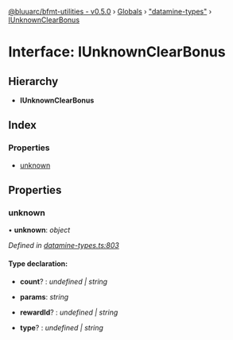 [@bluuarc/bfmt-utilities - v0.5.0](../README.md) › [Globals](../globals.md) › ["datamine-types"](../modules/_datamine_types_.md) › [IUnknownClearBonus](_datamine_types_.iunknownclearbonus.md)

# Interface: IUnknownClearBonus

## Hierarchy

* **IUnknownClearBonus**

## Index

### Properties

* [unknown](_datamine_types_.iunknownclearbonus.md#unknown)

## Properties

###  unknown

• **unknown**: *object*

*Defined in [datamine-types.ts:803](https://github.com/BluuArc/bfmt-utilities/blob/master/src/datamine-types.ts#L803)*

#### Type declaration:

* **count**? : *undefined | string*

* **params**: *string*

* **rewardId**? : *undefined | string*

* **type**? : *undefined | string*
